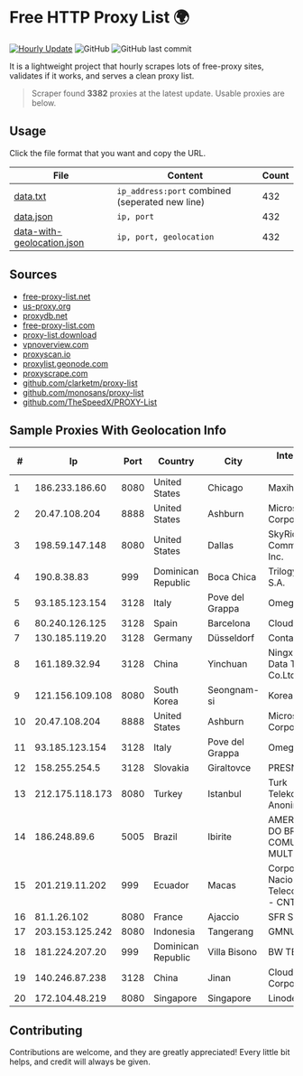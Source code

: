 
# Free HTTP Proxy List 🌍

[![Hourly Update](https://github.com/mertguvencli/http-proxy-list/actions/workflows/main.yml/badge.svg?branch=main)](https://github.com/mertguvencli/http-proxy-list/actions/workflows/main.yml)
![GitHub](https://img.shields.io/github/license/mertguvencli/http-proxy-list)
![GitHub last commit](https://img.shields.io/github/last-commit/mertguvencli/http-proxy-list)

It is a lightweight project that hourly scrapes lots of free-proxy sites, validates if it works, and serves a clean proxy list.


> Scraper found **3382** proxies at the latest update. Usable proxies are below.

## Usage

Click the file format that you want and copy the URL.


|File|Content|Count|
|----|-------|-----|
|[data.txt](https://raw.githubusercontent.com/mertguvencli/http-proxy-list/main/proxy-list/data.txt)|`ip_address:port` combined (seperated new line)|432|
|[data.json](https://raw.githubusercontent.com/mertguvencli/http-proxy-list/main/proxy-list/data.json)|`ip, port`|432|
|[data-with-geolocation.json](https://raw.githubusercontent.com/mertguvencli/http-proxy-list/main/proxy-list/data-with-geolocation.json)|`ip, port, geolocation`|432|

## Sources

* [free-proxy-list.net](https://free-proxy-list.net)
* [us-proxy.org](https://www.us-proxy.org)
* [proxydb.net](http://proxydb.net)
* [free-proxy-list.com](https://free-proxy-list.com/?page=&port=&type%5B%5D=http&type%5B%5D=https&up_time=0&search=Search)
* [proxy-list.download](https://www.proxy-list.download/HTTP)
* [vpnoverview.com](https://vpnoverview.com/privacy/anonymous-browsing/free-proxy-servers)
* [proxyscan.io](https://www.proxyscan.io)
* [proxylist.geonode.com](https://proxylist.geonode.com/api/proxy-list?limit=300&page=1&sort_by=lastChecked&sort_type=desc&protocols=http,https)
* [proxyscrape.com](https://api.proxyscrape.com/v2/?request=displayproxies&protocol=http&timeout=10000&country=all&ssl=all&anonymity=all)
* [github.com/clarketm/proxy-list](https://raw.githubusercontent.com/clarketm/proxy-list/master/proxy-list-raw.txt)
* [github.com/monosans/proxy-list](https://raw.githubusercontent.com/monosans/proxy-list/main/proxies/http.txt)
* [github.com/TheSpeedX/PROXY-List](https://raw.githubusercontent.com/TheSpeedX/PROXY-List/master/http.txt)


## Sample Proxies With Geolocation Info

|#|Ip|Port|Country|City|Internet Service Provider|
|-|--|----|-------|----|-------------------------|
|1|186.233.186.60|8080|United States|Chicago|Maxihost LTDA|
|2|20.47.108.204|8888|United States|Ashburn|Microsoft Corporation|
|3|198.59.147.148|8080|United States|Dallas|SkyRider Communications, Inc.|
|4|190.8.38.83|999|Dominican Republic|Boca Chica|Trilogy Dominicana, S.A.|
|5|93.185.123.154|3128|Italy|Pove del Grappa|Omegacom S.R.L.S.|
|6|80.240.126.125|3128|Spain|Barcelona|Cloudi Nextgen SL|
|7|130.185.119.20|3128|Germany|Düsseldorf|Contabo GmbH|
|8|161.189.32.94|3128|China|Yinchuan|Ningxia West Cloud Data Technology Co.Ltd.|
|9|121.156.109.108|8080|South Korea|Seongnam-si|Korea Telecom|
|10|20.47.108.204|8888|United States|Ashburn|Microsoft Corporation|
|11|93.185.123.154|3128|Italy|Pove del Grappa|Omegacom S.R.L.S.|
|12|158.255.254.5|3128|Slovakia|Giraltovce|PRESNET s.r.o.|
|13|212.175.118.173|8080|Turkey|Istanbul|Turk Telekomunikasyon Anonim Sirketi|
|14|186.248.89.6|5005|Brazil|Ibirite|AMERICAN TOWER DO BRASIL-COMUNICAÔÔO MULTIMÔDIA LT|
|15|201.219.11.202|999|Ecuador|Macas|Corporacion Nacional De Telecomunicaciones - CNT EP|
|16|81.1.26.102|8080|France|Ajaccio|SFR SA|
|17|203.153.125.242|8080|Indonesia|Tangerang|GMNUSANTARA|
|18|181.224.207.20|999|Dominican Republic|Villa Bisono|BW TELECOM|
|19|140.246.87.238|3128|China|Jinan|Cloud Computing Corporation|
|20|172.104.48.219|8080|Singapore|Singapore|Linode, LLC|



## Contributing

Contributions are welcome, and they are greatly appreciated! Every
little bit helps, and credit will always be given.

